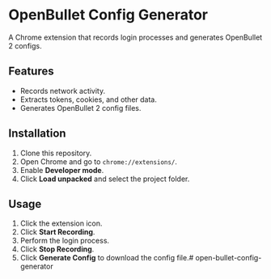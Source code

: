 # OpenBullet Config Generator

A Chrome extension that records login processes and generates OpenBullet 2 configs.

## Features
- Records network activity.
- Extracts tokens, cookies, and other data.
- Generates OpenBullet 2 config files.

## Installation
1. Clone this repository.
2. Open Chrome and go to `chrome://extensions/`.
3. Enable **Developer mode**.
4. Click **Load unpacked** and select the project folder.

## Usage
1. Click the extension icon.
2. Click **Start Recording**.
3. Perform the login process.
4. Click **Stop Recording**.
5. Click **Generate Config** to download the config file.# open-bullet-config-generator
